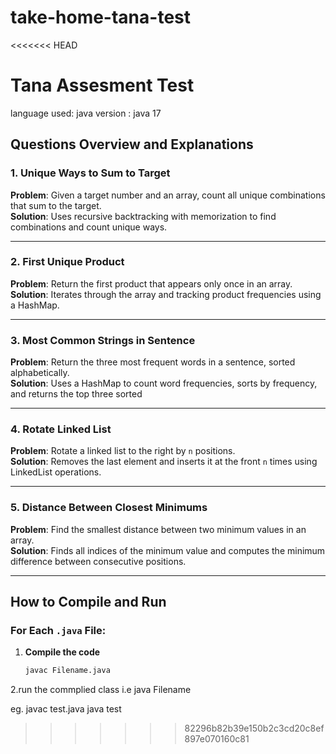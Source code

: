 # take-home-tana-test
<<<<<<< HEAD

Tana Assesment Test
=======
language used: java
version : java 17
## Questions Overview and Explanations

### 1. Unique Ways to Sum to Target  
**Problem**: Given a target number and an array, count all unique combinations that sum to the target.  
**Solution**: Uses recursive backtracking with memorization to find combinations and count unique ways.

---

### 2. First Unique Product  
**Problem**: Return the first product that appears only once in an array.  
**Solution**: Iterates through the array and tracking product frequencies using a HashMap.

---

### 3. Most Common Strings in Sentence  
**Problem**: Return the three most frequent words in a sentence, sorted alphabetically.  
**Solution**: Uses a HashMap to count word frequencies, sorts by frequency, and returns the top three sorted 

---

### 4. Rotate Linked List  
**Problem**: Rotate a linked list to the right by `n` positions.  
**Solution**: Removes the last element and inserts it at the front `n` times using LinkedList operations.

---

### 5. Distance Between Closest Minimums  
**Problem**: Find the smallest distance between two minimum values in an array.  
**Solution**: Finds all indices of the minimum value and computes the minimum difference between consecutive positions.

---

## How to Compile and Run

### For Each `.java` File:
1. **Compile the code** 
   ```bash
   javac Filename.java
2.run the commplied class i.e 
java Filename

eg.
javac test.java
java test
   
   
>>>>>>> 82296b82b39e150b2c3cd20c8ef897e070160c81
